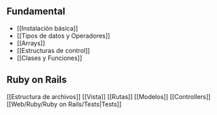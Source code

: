## Fundamental
-  [[Instalación básica]]
- [[Tipos de datos y Operadores]]
- [[Arrays]]
- [[Estructuras de control]]
- [[Clases y Funciones]]
## Ruby on Rails
[[Estructura de archivos]]
[[Vista]]
[[Rutas]]
[[Modelos]]
[[Controllers]]
[[Web/Ruby/Ruby on Rails/Tests|Tests]]
